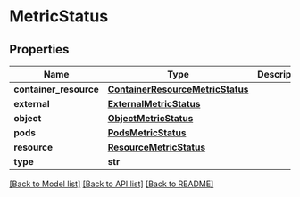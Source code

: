 # MetricStatus

## Properties
Name | Type | Description | Notes
------------ | ------------- | ------------- | -------------
**container_resource** | [**ContainerResourceMetricStatus**](ContainerResourceMetricStatus.md) |  | [optional] 
**external** | [**ExternalMetricStatus**](ExternalMetricStatus.md) |  | [optional] 
**object** | [**ObjectMetricStatus**](ObjectMetricStatus.md) |  | [optional] 
**pods** | [**PodsMetricStatus**](PodsMetricStatus.md) |  | [optional] 
**resource** | [**ResourceMetricStatus**](ResourceMetricStatus.md) |  | [optional] 
**type** | **str** |  | [optional] 

[[Back to Model list]](../README.md#documentation-for-models) [[Back to API list]](../README.md#documentation-for-api-endpoints) [[Back to README]](../README.md)


